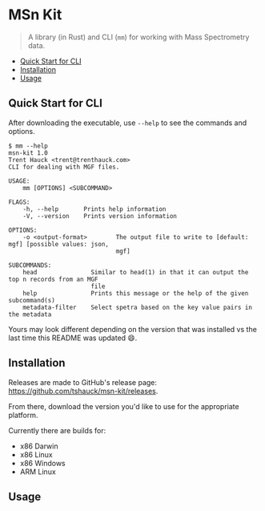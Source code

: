 # MSn Kit

> A library (in Rust) and CLI (`mm`) for working with Mass Spectrometry data.

<!-- vim-markdown-toc GFM -->

* [Quick Start for CLI](#quick-start-for-cli)
* [Installation](#installation)
* [Usage](#usage)

<!-- vim-markdown-toc -->

## Quick Start for CLI

After downloading the executable, use `--help` to see the commands and options.

```console
$ mm --help
msn-kit 1.0
Trent Hauck <trent@trenthauck.com>
CLI for dealing with MGF files.

USAGE:
    mm [OPTIONS] <SUBCOMMAND>

FLAGS:
    -h, --help       Prints help information
    -V, --version    Prints version information

OPTIONS:
    -o <output-format>        The output file to write to [default: mgf] [possible values: json,
                              mgf]

SUBCOMMANDS:
    head               Similar to head(1) in that it can output the top n records from an MGF
                       file
    help               Prints this message or the help of the given subcommand(s)
    metadata-filter    Select spetra based on the key value pairs in the metadata
```

Yours may look different depending on the version that was installed vs the
last time this README was updated 😄.

## Installation

Releases are made to GitHub's release page:
https://github.com/tshauck/msn-kit/releases.

From there, download the version you'd like to use for the appropriate platform.

Currently there are builds for:

* x86 Darwin
* x86 Linux
* x86 Windows
* ARM Linux

## Usage
